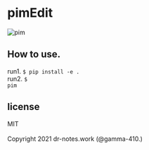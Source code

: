 # pimEdit
![pim](https://user-images.githubusercontent.com/88177671/142451462-328134e0-3b2b-49b2-88ca-c1e33c976eb7.jpg)

## How to use.
run1. <code>$ pip install -e .</code><br>
run2. <code>$ pim</code>

## license
MIT
<br><br>
Copyright 2021 dr-notes.work (@gamma-410.)
